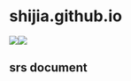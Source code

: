 # shijia.github.io

<img src="https://img.shields.io/badge/language-javascript-F1E05A.svg"/><img src="https://img.shields.io/github/last-commit/shijyuen/shijia.github.io.svg"/>

## srs document
